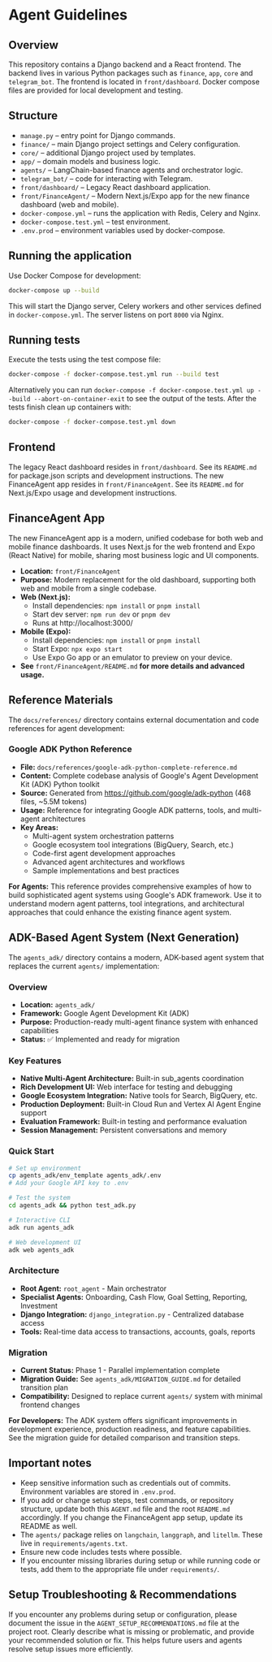 # Agent Guidelines

## Overview
This repository contains a Django backend and a React frontend. The backend lives in various Python packages such as `finance`, `app`, `core` and `telegram_bot`. The frontend is located in `front/dashboard`. Docker compose files are provided for local development and testing.

## Structure
- `manage.py` – entry point for Django commands.
- `finance/` – main Django project settings and Celery configuration.
- `core/` – additional Django project used by templates.
- `app/` – domain models and business logic.
- `agents/` – LangChain-based finance agents and orchestrator logic.
- `telegram_bot/` – code for interacting with Telegram.
- `front/dashboard/` – Legacy React dashboard application.
- `front/FinanceAgent/` – Modern Next.js/Expo app for the new finance dashboard (web and mobile).
- `docker-compose.yml` – runs the application with Redis, Celery and Nginx.
- `docker-compose.test.yml` – test environment.
- `.env.prod` – environment variables used by docker-compose.

## Running the application
Use Docker Compose for development:

```bash
docker-compose up --build
```

This will start the Django server, Celery workers and other services defined in `docker-compose.yml`. The server listens on port `8000` via Nginx.

## Running tests
Execute the tests using the test compose file:

```bash
docker-compose -f docker-compose.test.yml run --build test
```

Alternatively you can run `docker-compose -f docker-compose.test.yml up --build --abort-on-container-exit` to see the output of the tests. After the tests finish clean up containers with:

```bash
docker-compose -f docker-compose.test.yml down
```

## Frontend
The legacy React dashboard resides in `front/dashboard`. See its `README.md` for package.json scripts and development instructions.
The new FinanceAgent app resides in `front/FinanceAgent`. See its `README.md` for Next.js/Expo usage and development instructions.

## FinanceAgent App

The new FinanceAgent app is a modern, unified codebase for both web and mobile finance dashboards. It uses Next.js for the web frontend and Expo (React Native) for mobile, sharing most business logic and UI components.

- **Location:** `front/FinanceAgent`
- **Purpose:** Modern replacement for the old dashboard, supporting both web and mobile from a single codebase.
- **Web (Next.js):**
  - Install dependencies: `npm install` or `pnpm install`
  - Start dev server: `npm run dev` or `pnpm dev`
  - Runs at http://localhost:3000/
- **Mobile (Expo):**
  - Install dependencies: `npm install` or `pnpm install`
  - Start Expo: `npx expo start`
  - Use Expo Go app or an emulator to preview on your device.
- **See** `front/FinanceAgent/README.md` **for more details and advanced usage.**

## Reference Materials

The `docs/references/` directory contains external documentation and code references for agent development:

### Google ADK Python Reference
- **File:** `docs/references/google-adk-python-complete-reference.md`
- **Content:** Complete codebase analysis of Google's Agent Development Kit (ADK) Python toolkit
- **Source:** Generated from https://github.com/google/adk-python (468 files, ~5.5M tokens)
- **Usage:** Reference for integrating Google ADK patterns, tools, and multi-agent architectures
- **Key Areas:**
  - Multi-agent system orchestration patterns
  - Google ecosystem tool integrations (BigQuery, Search, etc.)
  - Code-first agent development approaches
  - Advanced agent architectures and workflows
  - Sample implementations and best practices

**For Agents:** This reference provides comprehensive examples of how to build sophisticated agent systems using Google's ADK framework. Use it to understand modern agent patterns, tool integrations, and architectural approaches that could enhance the existing finance agent system.

## ADK-Based Agent System (Next Generation)

The `agents_adk/` directory contains a modern, ADK-based agent system that replaces the current `agents/` implementation:

### Overview
- **Location:** `agents_adk/`
- **Framework:** Google Agent Development Kit (ADK)
- **Purpose:** Production-ready multi-agent finance system with enhanced capabilities
- **Status:** ✅ Implemented and ready for migration

### Key Features
- **Native Multi-Agent Architecture:** Built-in sub_agents coordination
- **Rich Development UI:** Web interface for testing and debugging
- **Google Ecosystem Integration:** Native tools for Search, BigQuery, etc.
- **Production Deployment:** Built-in Cloud Run and Vertex AI Agent Engine support
- **Evaluation Framework:** Built-in testing and performance evaluation
- **Session Management:** Persistent conversations and memory

### Quick Start
```bash
# Set up environment
cp agents_adk/env_template agents_adk/.env
# Add your Google API key to .env

# Test the system
cd agents_adk && python test_adk.py

# Interactive CLI
adk run agents_adk

# Web development UI
adk web agents_adk
```

### Architecture
- **Root Agent:** `root_agent` - Main orchestrator
- **Specialist Agents:** Onboarding, Cash Flow, Goal Setting, Reporting, Investment
- **Django Integration:** `django_integration.py` - Centralized database access
- **Tools:** Real-time data access to transactions, accounts, goals, reports

### Migration
- **Current Status:** Phase 1 - Parallel implementation complete
- **Migration Guide:** See `agents_adk/MIGRATION_GUIDE.md` for detailed transition plan
- **Compatibility:** Designed to replace current `agents/` system with minimal frontend changes

**For Developers:** The ADK system offers significant improvements in development experience, production readiness, and feature capabilities. See the migration guide for detailed comparison and transition steps.

## Important notes
- Keep sensitive information such as credentials out of commits. Environment variables are stored in `.env.prod`.
- If you add or change setup steps, test commands, or repository structure, update both this `AGENT.md` file and the root `README.md` accordingly. If you change the FinanceAgent app setup, update its README as well.
- The `agents/` package relies on `langchain`, `langgraph`, and `litellm`. These
  live in `requirements/agents.txt`.
- Ensure new code includes tests where possible.
- If you encounter missing libraries during setup or while running code or tests,
  add them to the appropriate file under `requirements/`.

## Setup Troubleshooting & Recommendations

If you encounter any problems during setup or configuration, please document the issue in the `AGENT_SETUP_RECOMMENDATIONS.md` file at the project root. Clearly describe what is missing or problematic, and provide your recommended solution or fix. This helps future users and agents resolve setup issues more efficiently.

